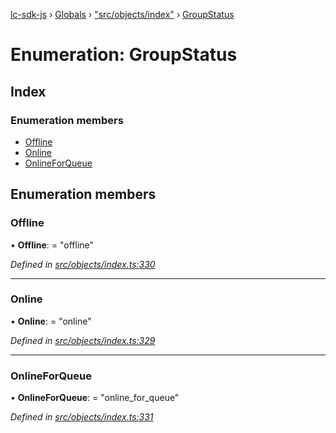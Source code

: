 [lc-sdk-js](../README.md) › [Globals](../globals.md) › ["src/objects/index"](../modules/_src_objects_index_.md) › [GroupStatus](_src_objects_index_.groupstatus.md)

# Enumeration: GroupStatus

## Index

### Enumeration members

* [Offline](_src_objects_index_.groupstatus.md#offline)
* [Online](_src_objects_index_.groupstatus.md#online)
* [OnlineForQueue](_src_objects_index_.groupstatus.md#onlineforqueue)

## Enumeration members

###  Offline

• **Offline**: = "offline"

*Defined in [src/objects/index.ts:330](https://github.com/livechat/lc-sdk-js/blob/38eeefe/src/objects/index.ts#L330)*

___

###  Online

• **Online**: = "online"

*Defined in [src/objects/index.ts:329](https://github.com/livechat/lc-sdk-js/blob/38eeefe/src/objects/index.ts#L329)*

___

###  OnlineForQueue

• **OnlineForQueue**: = "online_for_queue"

*Defined in [src/objects/index.ts:331](https://github.com/livechat/lc-sdk-js/blob/38eeefe/src/objects/index.ts#L331)*
